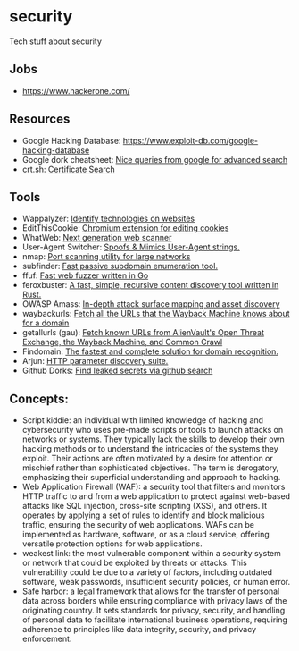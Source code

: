 # security
Tech stuff about security

## Jobs
- https://www.hackerone.com/

## Resources

- Google Hacking Database: https://www.exploit-db.com/google-hacking-database
- Google dork cheatsheet: [Nice queries from google for advanced search](https://gist.github.com/sundowndev/283efaddbcf896ab405488330d1bbc06)
- crt.sh: [Certificate Search](https://crt.sh/)

## Tools
- Wappalyzer: [Identify technologies on websites](https://www.wappalyzer.com/apps/)
- EditThisCookie: [Chromium extension for editing cookies](https://www.editthiscookie.com/)
- WhatWeb: [Next generation web scanner](https://github.com/urbanadventurer/WhatWeb)
- User-Agent Switcher: [Spoofs & Mimics User-Agent strings.](https://chromewebstore.google.com/detail/djflhoibgkdhkhhcedjiklpkjnoahfmg)
- nmap: [Port scanning utility for large networks](https://formulae.brew.sh/formula/nmap)
- subfinder: [Fast passive subdomain enumeration tool.](https://github.com/projectdiscovery/subfinder)
- ffuf: [Fast web fuzzer written in Go](https://github.com/ffuf/ffuf)
- feroxbuster: [A fast, simple, recursive content discovery tool written in Rust.](https://github.com/epi052/feroxbuster)
- OWASP Amass: [In-depth attack surface mapping and asset discovery](https://github.com/owasp-amass/amass)
- waybackurls: [Fetch all the URLs that the Wayback Machine knows about for a domain](https://github.com/tomnomnom/waybackurls)
- getallurls (gau): [Fetch known URLs from AlienVault's Open Threat Exchange, the Wayback Machine, and Common Crawl](https://github.com/lc/gau)
- Findomain: [The fastest and complete solution for domain recognition.](https://github.com/Findomain/Findomain)
- Arjun: [HTTP parameter discovery suite.](https://github.com/s0md3v/Arjun)
- Github Dorks: [Find leaked secrets via github search](https://github.com/techgaun/github-dorks)

## Concepts:

- Script kiddie: an individual with limited knowledge of hacking and cybersecurity who uses pre-made scripts or tools to launch attacks on networks or systems. They typically lack the skills to develop their own hacking methods or to understand the intricacies of the systems they exploit. Their actions are often motivated by a desire for attention or mischief rather than sophisticated objectives. The term is derogatory, emphasizing their superficial understanding and approach to hacking.
- Web Application Firewall (WAF): a security tool that filters and monitors HTTP traffic to and from a web application to protect against web-based attacks like SQL injection, cross-site scripting (XSS), and others. It operates by applying a set of rules to identify and block malicious traffic, ensuring the security of web applications. WAFs can be implemented as hardware, software, or as a cloud service, offering versatile protection options for web applications.
- weakest link: the most vulnerable component within a security system or network that could be exploited by threats or attacks. This vulnerability could be due to a variety of factors, including outdated software, weak passwords, insufficient security policies, or human error.
- Safe harbor: a legal framework that allows for the transfer of personal data across borders while ensuring compliance with privacy laws of the originating country. It sets standards for privacy, security, and handling of personal data to facilitate international business operations, requiring adherence to principles like data integrity, security, and privacy enforcement.

